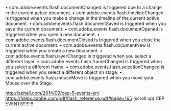 • com.adobe.events.flash.documentChanged is triggered due to a change in the current active document.
• com.adobe.events.flash.timelineChanged is triggered when you make a change in the timeline of the current active document.
• com.adobe.events.flash.documentSaved is triggered when you save the current document.
• com.adobe.events.flash.documentOpened is triggered when you open a new document.
• com.adobe.events.flash.documentClosed is triggered when you close the current active document.
• com.adobe.events.flash.documentNew is triggered when you create a new document.
• com.adobe.events.flash.layerChanged is triggered when you select a different layer.
• com.adobe.events.flash.frameChanged is triggered when you select a different frame.
• com.adobe.events.flash.selectionChanged is triggered when you select a different object on stage.
• com.adobe.events.flash.mouseMove is triggered when you move your Mouse over the Stage.

http://aphall.com/2014/09/cep-5-events-en/
https://helpx.adobe.com/pdf/flash_reference.pdf#page=165 (scroll up)
CEP EVENTS!!!!!!!!